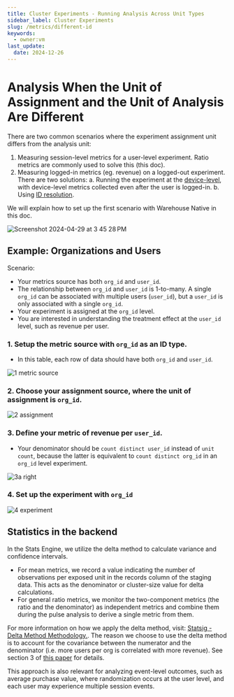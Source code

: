 ```yaml
---
title: Cluster Experiments - Running Analysis Across Unit Types
sidebar_label: Cluster Experiments
slug: /metrics/different-id
keywords:
  - owner:vm
last_update:
  date: 2024-12-26
---
```


# Analysis When the Unit of Assignment and the Unit of Analysis Are Different

There are two common scenarios where the experiment assignment unit differs from the analysis unit:

1. Measuring session-level metrics for a user-level experiment. Ratio metrics are commonly used to solve this (this doc).
2. Measuring logged-in metrics (eg. revenue) on a logged-out experiment. There are two solutions:
   a. Running the experiment at the [device-level](/guides/first-device-level-experiment), with device-level metrics collected even after the user is logged-in.
   b. Using [ID resolution](/statsig-warehouse-native/features/id-resolution).

We will explain how to set up the first scenario with Warehouse Native in this doc.

![Screenshot 2024-04-29 at 3 45 28 PM](https://github.com/statsig-io/docs/assets/139815787/0b75615f-2b66-44f4-b6e0-e0bd3e555199)

## Example: Organizations and Users

Scenario:

- Your metrics source has both `org_id` and `user_id`.
- The relationship between `org_id` and `user_id` is 1-to-many. A single `org_id` can be associated with multiple users (`user_id`), but a `user_id` is only associated with a single `org_id`.
- Your experiment is assigned at the `org_id` level.
- You are interested in understanding the treatment effect at the `user_id` level, such as revenue per user.

### 1. Setup the metric source with `org_id` as an ID type.

- In this table, each row of data should have both `org_id` and `user_id`.

![1 metric source](https://github.com/statsig-io/docs/assets/139815787/a99a4577-8be5-4001-ac4d-2297f3b2fff0)

### 2. Choose your assignment source, where the unit of assignment is `org_id`.

![2 assignment](https://github.com/statsig-io/docs/assets/139815787/16472cd7-1aa1-44a2-9a6b-0f789ac5308e)

### 3. Define your metric of revenue per `user_id`.

- Your denominator should be `count distinct user_id` instead of `unit count`, because the latter is equivalent to `count distinct org_id` in an `org_id` level experiment.

![3a right](https://github.com/statsig-io/docs/assets/139815787/ca4c9076-28e1-4cf8-8aa1-2127def7d771)

### 4. Set up the experiment with `org_id`

![4 experiment](https://github.com/statsig-io/docs/assets/139815787/02f9c6bb-0b32-4caf-a529-5bacc2a56d44)

## Statistics in the backend

In the Stats Engine, we utilize the delta method to calculate variance and confidence intervals.

- For mean metrics, we record a value indicating the number of observations per exposed unit in the records column of the staging data. This acts as the denominator or cluster-size value for delta calculations.
- For general ratio metrics, we monitor the two-component metrics (the ratio and the denominator) as independent metrics and combine them during the pulse analysis to derive a single metric from them.

For more information on how we apply the delta method, visit: [Statsig - Delta Method Methodology.](/stats-engine/methodologies/delta-method). The reason we choose to use the delta method is to account for the covariance between the numerator and the denominator (i.e. more users per org is correlated with more revenue). See section 3 of [this paper](https://alexdeng.github.io/public/files/kdd2018-dm.pdf) for details.

This approach is also relevant for analyzing event-level outcomes, such as average purchase value, where randomization occurs at the user level, and each user may experience multiple session events.
